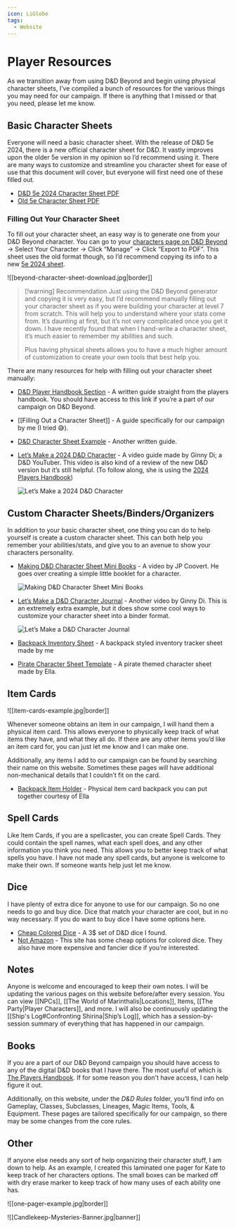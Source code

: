 ```yaml
---
icon: LiGlobe
tags:
  - Website
---
```


# Player Resources

As we transition away from using D&D Beyond and begin using physical character sheets, I’ve compiled a bunch of resources for the various things you may need for our campaign. If there is anything that I missed or that you need, please let me know.

## Basic Character Sheets

Everyone will need a basic character sheet. With the release of D&D 5e 2024, there is a new official character sheet for D&D. It vastly improves upon the older 5e version in my opinion so I’d recommend using it. There are many ways to customize and streamline you character sheet for ease of use that this document will cover, but everyone will first need one of these filled out.
- [D&D 5e 2024 Character Sheet PDF](https://media.dndbeyond.com/compendium-images/phb/downloads/DnD_2024_Character-Sheet.pdf)
- [Old 5e Character Sheet PDF](https://media.wizards.com/2022/dnd/downloads/DnD_5E_CharacterSheet_FormFillable.pdf)

### Filling Out Your Character Sheet

To fill out your character sheet, an easy way is to generate one from your D&D Beyond character. You can go to your [characters page on D&D Beyond](https://www.dndbeyond.com/characters) → Select Your Character → Click “Manage” → Click “Export to PDF”. This sheet uses the old format though, so I’d recommend copying its info to a new [5e 2024 sheet](https://media.dndbeyond.com/compendium-images/phb/downloads/DnD_2024_Character-Sheet.pdf).

![[beyond-character-sheet-download.jpg|border]]

>[!warning] Recommendation
>Just using the D&D Beyond generator and copying it is very easy, but I’d recommend manually filling out your character sheet as if you were building your character at level 7 from scratch. This will help you to understand where your stats come from. It’s daunting at first, but it’s not very complicated once you get it down. I have recently found that when I hand-write a character sheet, it’s much easier to remember my abilities and such.
>
>Plus having physical sheets allows you to have a much higher amount of customization to create your own tools that best help you.

There are many resources for help with filling out your character sheet manually:
-  [D&D Player Handbook Section](https://www.dndbeyond.com/sources/dnd/phb-2024/creating-a-character) - A written guide straight from the players handbook. You should have access to this link if you’re a part of our campaign on D&D Beyond.
- [[Filling Out a Character Sheet]] - A guide specifically for our campaign by me (I tried 😅).
- [D&D Character Sheet Example](https://www.thegamer.com/dungeons-dragons-character-sheet-examples/) - Another written guide.
- [Let’s Make a 2024 D&D Character](https://youtu.be/TkJjy7WwrVM?si=v6SoMu1IWrl6EXcN) - A video guide made by Ginny Di; a D&D YouTuber. This video is also kind of a review of the new D&D version but it’s still helpful. (To follow along, she is using the [2024 Players Handbook](https://www.dndbeyond.com/sources/dnd/phb-2024))

	 ![Let’s Make a 2024 D&D Character](https://youtu.be/TkJjy7WwrVM?si=v6SoMu1IWrl6EXcN)

## Custom Character Sheets/Binders/Organizers

In addition to your basic character sheet, one thing you can do to help yourself is create a custom character sheet. This can both help you remember your abilities/stats, and give you to an avenue to show your characters personality.
- [Making D&D Character Sheet Mini Books](https://youtu.be/JjXCQQoODXk?si=jIT7zHjLgVx68Sqg) - A video by JP Coovert. He goes over creating a simple little booklet for a character.

	![Making D&D Character Sheet Mini Books](https://youtu.be/JjXCQQoODXk?si=jIT7zHjLgVx68Sqg)
- [Let’s Make a D&D Character Journal](https://youtu.be/EzoU_lzgi0s?si=D6Gg4IxvyED9QH7D) - Another video by Ginny Di. This is an extremely extra example, but it does show some cool ways to customize your character sheet into a binder format.

	![Let’s Make a D&D Character Journal](https://youtu.be/EzoU_lzgi0s?si=D6Gg4IxvyED9QH7D)
- [Backpack Inventory Sheet](https://drive.google.com/file/d/1WTwxxdHWde4HukPHs0EA-6eaeTDN7ghY/view?usp=drivesdk) - A backpack styled inventory tracker sheet made by me
- [Pirate Character Sheet Template](https://drive.google.com/file/d/1vfeyIaqRxdwjGUdBCHBLz2X65dBL7T_s/view?usp=drivesdk) - A pirate themed character sheet made by Ella.

## Item Cards

![[item-cards-example.jpg|border]]

Whenever someone obtains an item in our campaign, I will hand them a physical item card. This allows everyone to physically keep track of what items they have, and what they all do. If there are any other items you’d like an item card for, you can just let me know and I can make one.

Additionally, any items I add to our campaign can be found by searching their name on this website. Sometimes these pages will have additional non-mechanical details that I couldn’t fit on the card.

- [Backpack Item Holder](https://drive.google.com/file/d/1qcf9Lp2CpbtTqN_8jsu84QLjPUSP9_YG/view?usp=drivesdk) - Physical item card backpack you can put together courtesy of Ella

## Spell Cards

Like Item Cards, if you are a spellcaster, you can create Spell Cards. They could contain the spell names, what each spell does, and any other information you think you need. This allows you to better keep track of what spells you have. I have not made any spell cards, but anyone is welcome to make their own. If someone wants help just let me know.

## Dice

I have plenty of extra dice for anyone to use for our campaign. So no one needs to go and buy dice. Dice that match your character are cool, but in no way necessary. If you do want to buy dice I have some options here.
- [Cheap Colored Dice](https://a.co/d/ebSqAMI) - A 3$ set of D&D dice I found.
- [Not Amazon](https://dnddice.com/) - This site has some cheap options for colored dice. They also have more expensive and fancier dice if you’re interested.

## Notes

Anyone is welcome and encouraged to keep their own notes. I will be updating the various pages on this website before/after every session. You can view [[NPCs]], [[The World of Marinthalis|Locations]], Items, [[The Party|Player Characters]], and more. I will also be continuously updating the [[Ship's Log#Confronting Shirina|Ship’s Log]], which has a session-by-session summary of everything that has happened in our campaign.

## Books

If you are a part of our D&D Beyond campaign you should have access to any of the digital D&D books that I have there. The most useful of which is [The Players Handbook](https://www.dndbeyond.com/sources/dnd/phb-2024/). If for some reason you don't have access, I can help figure it out.

Additionally, on this website, under the _D&D Rules_ folder, you’ll find info on Gameplay, Classes, Subclasses, Lineages, Magic Items, Tools, & Equipment. These pages are tailored specifically for our campaign, so there may be some changes from the core rules.

## Other

If anyone else needs any sort of help organizing their character stuff, I am down to help. As an example, I created this laminated one pager for Kate to keep track of her characters options. The small boxes can be marked off with dry erase marker to keep track of how many uses of each ability one has.

![[one-pager-example.jpg|border]]

![[Candlekeep-Mysteries-Banner.jpg|banner]]
